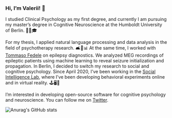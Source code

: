 ### Hi, I’m Valerii! 👋

I studied Clinical Psychology as my first degree, and currently I am pursuing my master’s degree in Cognitive Neuroscience at the Humboldt University of Berlin. 🥰🧠🎓

For my thesis, I applied natural language processing and data analysis in the field of psychotherapy research. 🛋💬📊 At the same time, I worked with [Tommaso Fedele](https://github.com/tommytommy81) on epilepsy diagnostics. We analyzed MEG recordings of epileptic patients using machine learning to reveal seizure initialization and propagation. In Berlin, I decided to switch my research to social and cognitive psychology. Since April 2020, I’ve been working in the [Social Intelligence Lab](https://social-intelligence-group.github.io/), where I’ve been developing behavioral experiments online and in virtual reality. 🕹🖥🔮

I’m interested in developing open-source software for cognitive psychology and neuroscience. You can follow me on [Twitter](https://twitter.com/ValeriiChirkov).

<!--- !![Anurag's GitHub stats](https://github-readme-stats.vercel.app/api?username=vagechirkov&theme=default&count_private=true&hide=stars,contribs&show_icons=true)--->

![Anurag's GitHub stats](https://github-readme-stats.vercel.app/api?username=vagechirkov&theme=default&count_private=true)
